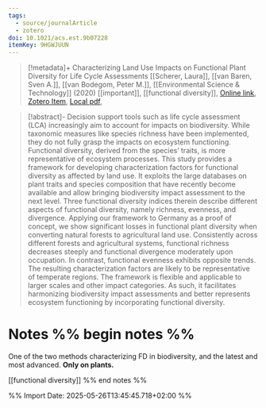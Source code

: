 ```yaml
---
tags:
  - source/journalArticle
  - zotero
doi: 10.1021/acs.est.9b07228
itemKey: 9HGWJUUN
---
```

>[!metadata]+
> Characterizing Land Use Impacts on Functional Plant Diversity for Life Cycle Assessments
> [[Scherer, Laura]], [[van Baren, Sven A.]], [[van Bodegom, Peter M.]], 
> [[Environmental Science & Technology]] (2020)
> [[important]], [[functional diversity]], 
> [Online link](https://doi.org/10.1021/acs.est.9b07228), [Zotero Item](zotero://select/library/items/9HGWJUUN), [Local pdf](file://C:/Users/aburg/Documents/references/zotero/storage/R2NNHP35/Scherer2020_CharacterizingLand.pdf), 

>[!abstract]-
>Decision support tools such as life cycle assessment (LCA) increasingly aim to account for impacts on biodiversity. While taxonomic measures like species richness have been implemented, they do not fully grasp the impacts on ecosystem functioning. Functional diversity, derived from the species’ traits, is more representative of ecosystem processes. This study provides a framework for developing characterization factors for functional diversity as affected by land use. It exploits the large databases on plant traits and species composition that have recently become available and allow bringing biodiversity impact assessment to the next level. Three functional diversity indices therein describe different aspects of functional diversity, namely richness, evenness, and divergence. Applying our framework to Germany as a proof of concept, we show significant losses in functional plant diversity when converting natural forests to agricultural land use. Consistently across different forests and agricultural systems, functional richness decreases steeply and functional divergence moderately upon occupation. In contrast, functional evenness exhibits opposite trends. The resulting characterization factors are likely to be representative of temperate regions. The framework is flexible and applicable to larger scales and other impact categories. As such, it facilitates harmonizing biodiversity impact assessments and better represents ecosystem functioning by incorporating functional diversity.

# Notes %% begin notes %% 

One of the two methods characterizing FD in biodiversity, and the latest and most advanced. 
**Only on plants.**

[[functional diversity]]
%% end notes %%




%% Import Date: 2025-05-26T13:45:45.718+02:00 %%
